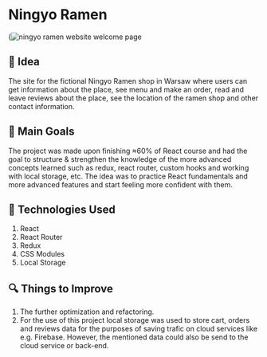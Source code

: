 # **Ningyo Ramen**

(![ningyo ramen website welcome page](![image](https://github.com/Hor-Ol/ningyo-ramen-react-project/assets/19506953/1a1b7247-247c-4b55-a5ec-c3546fc9a971))

## :thought_balloon: Idea

The site for the fictional Ningyo Ramen shop in Warsaw where users can get information about the place, see menu and make an order, read and leave reviews about the place, see the location of the ramen shop and other contact information.

## :dart: Main Goals

The project was made upon finishing ≈60% of React course and had the goal to structure & strengthen the knowledge of the more advanced concepts learned such as redux, react router, custom hooks and working with local storage, etc. The idea was to practice React fundamentals and more advanced features and start feeling more confident with them.

## :wrench: Technologies Used

1. React
2. React Router
3. Redux
4. CSS Modules
5. Local Storage

## :mag: Things to Improve

1. The further optimization and refactoring.
2. For the use of this project local storage was used to store cart, orders and reviews data for the purposes of saving trafic on cloud services like e.g. Firebase. However, the mentioned data could also be send to the cloud service or back-end.
